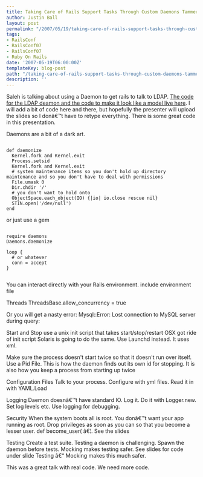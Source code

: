 ```yaml
---
title: Taking Care of Rails Support Tasks Through Custom Daemons Tammer Saleh
author: Justin Ball
layout: post
permalink: "/2007/05/19/taking-care-of-rails-support-tasks-through-custom-daemons-tammer-saleh/"
tags:
- RailsConf
- RailsConf07
- RailsConf07
- Ruby On Rails
date: '2007-05-19T06:00:00Z'
templateKey: blog-post
path: "/taking-care-of-rails-support-tasks-through-custom-daemons-tammer-saleh"
description: ''
---
```


Saleh is talking about using a Daemon to get rails to talk to LDAP.  <a href="http://thoughtbot.com/projects/ldap-ar-gateway">The code for the LDAP deamon and the code to make it look like a model live here</a>.   I will add a bit of code here and there, but hopefully the presenter will upload the slides so I donâ€™t have to retype everything.  There is some great code in this presentation.

Daemons are a bit of a dark art.

<pre><code class="ruby">
def daemonize
  Kernel.fork and Kernel.exit
  Process.setsid
  Kernel.fork and Kernel.exit
  # system maintenance items so you don't hold up directory maintenance and so you don't have to deal with permissions
  File.umask 0
  Dir.chdir '/'
  # you don't want to hold onto
  ObjectSpace.each_object(IO) {|io| io.close rescue nil}
  STIN.open('/dev/null')
end
</pre></code>

or just use a gem

<pre><code class="ruby">
require daemons
Daemons.daemonize

loop {
  # or whatever
  conn = accept
}

</pre></code>

You can interact directly with your Rails environment.
include environment file

Threads
ThreadsBase.allow_concurrency = true

Or you will get a nasty error:
Mysql::Error: Lost connection to MySQL server during query:


Start and Stop
use a unix init script that takes start/stop/restart
OSX got ride of init script Solaris is going to do the same.  Use Launchd instead.  It uses xml.

Make sure the process doesn't start twice so that it doesn't run over itself.
Use a Pid File.   This is how the daemon finds out its own id for stopping.  It is also how you keep a process from starting up twice

Configuration Files
Talk to your process.  Configure with yml files.  Read it in with YAML.Load

Logging
Daemon doesnâ€™t have standard IO.  Log it.  Do it with Logger.new.  Set log levels etc.  Use logging for debugging.

Security
When the system boots all is root. You donâ€™t want your app running as root.  Drop privileges as soon as you can so that you become a lesser user.
def become_user( â€¦. See the slides

Testing
Create a test suite.  Testing a daemon is challenging.  Spawn the daemon before tests.
Mocking makes testing safer.  See slides for code under slide Testing â€“ Mocking makes this much safer.



This was a great talk with real code.  We need more code.
